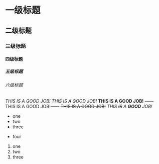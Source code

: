 # 一级标题
## 二级标题
### 三级标题
#### 四级标题
##### 五级标题
###### 六级标题
*THIS IS A GOOD JOB!*
_THIS IS A GOOD JOB!_
**THIS IS A GOOD JOB!**
——THIS IS A GOOD JOB!——
~~THIS IS A GOOD JOB!~~
_THIS ~~IS~~ A **GOOD** JOB!_
- one
- two
- three
* four
1. one
1. two
1. three
